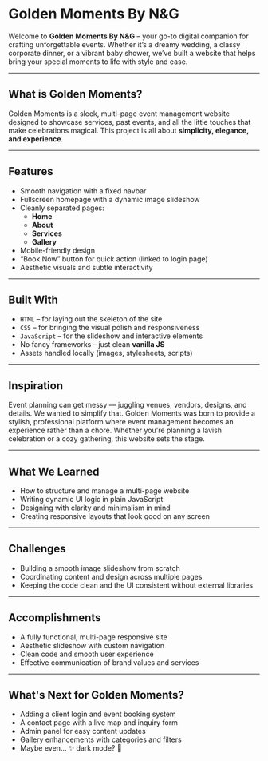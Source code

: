 # Golden Moments By N&G

Welcome to **Golden Moments By N&G** – your go-to digital companion for crafting unforgettable events. Whether it’s a dreamy wedding, a classy corporate dinner, or a vibrant baby shower, we’ve built a website that helps bring your special moments to life with style and ease.

---

## What is Golden Moments?

Golden Moments is a sleek, multi-page event management website designed to showcase services, past events, and all the little touches that make celebrations magical. This project is all about **simplicity, elegance, and experience**.

---

## Features

- Smooth navigation with a fixed navbar
- Fullscreen homepage with a dynamic image slideshow
- Cleanly separated pages:
  - **Home**
  - **About**
  - **Services**
  - **Gallery**
- Mobile-friendly design
- “Book Now” button for quick action (linked to login page)
- Aesthetic visuals and subtle interactivity

---

## Built With

- `HTML` – for laying out the skeleton of the site  
- `CSS` – for bringing the visual polish and responsiveness  
- `JavaScript` – for the slideshow and interactive elements  
- No fancy frameworks – just clean **vanilla JS**  
- Assets handled locally (images, stylesheets, scripts)

---

## Inspiration

Event planning can get messy — juggling venues, vendors, designs, and details. We wanted to simplify that. Golden Moments was born to provide a stylish, professional platform where event management becomes an experience rather than a chore. Whether you're planning a lavish celebration or a cozy gathering, this website sets the stage.

---

## What We Learned

- How to structure and manage a multi-page website
- Writing dynamic UI logic in plain JavaScript
- Designing with clarity and minimalism in mind
- Creating responsive layouts that look good on any screen

---

## Challenges

- Building a smooth image slideshow from scratch
- Coordinating content and design across multiple pages
- Keeping the code clean and the UI consistent without external libraries

---

## Accomplishments

- A fully functional, multi-page responsive site
- Aesthetic slideshow with custom navigation
- Clean code and smooth user experience
- Effective communication of brand values and services

---

## What's Next for Golden Moments?

- Adding a client login and event booking system  
- A contact page with a live map and inquiry form  
- Admin panel for easy content updates  
- Gallery enhancements with categories and filters  
- Maybe even... ✨ dark mode? 👀
